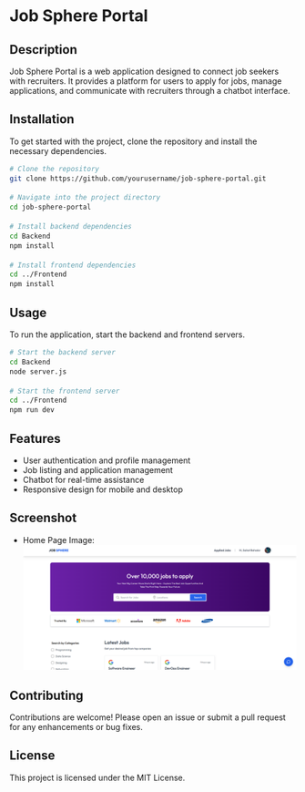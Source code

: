 # Job Sphere Portal

## Description
Job Sphere Portal is a web application designed to connect job seekers with recruiters. It provides a platform for users to apply for jobs, manage applications, and communicate with recruiters through a chatbot interface.

## Installation
To get started with the project, clone the repository and install the necessary dependencies.

```bash
# Clone the repository
git clone https://github.com/yourusername/job-sphere-portal.git

# Navigate into the project directory
cd job-sphere-portal

# Install backend dependencies
cd Backend
npm install

# Install frontend dependencies
cd ../Frontend
npm install
```

## Usage
To run the application, start the backend and frontend servers.

```bash
# Start the backend server
cd Backend
node server.js

# Start the frontend server
cd ../Frontend
npm run dev
```

## Features
- User authentication and profile management
- Job listing and application management
- Chatbot for real-time assistance
- Responsive design for mobile and desktop

## Screenshot
- Home Page Image: ![Home Page](Frontend/public/home.png)

## Contributing
Contributions are welcome! Please open an issue or submit a pull request for any enhancements or bug fixes.

## License
This project is licensed under the MIT License.
